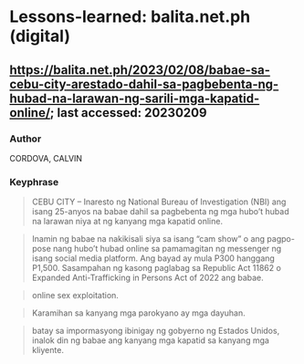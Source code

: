 # Lessons-learned: balita.net.ph (digital)

## https://balita.net.ph/2023/02/08/babae-sa-cebu-city-arestado-dahil-sa-pagbebenta-ng-hubad-na-larawan-ng-sarili-mga-kapatid-online/; last accessed: 20230209

### Author

CORDOVA, CALVIN

### Keyphrase

> CEBU CITY – Inaresto ng National Bureau of Investigation (NBI) ang isang 25-anyos na babae dahil sa pagbebenta ng mga hubo’t hubad na larawan niya at ng kanyang mga kapatid online.

> Inamin ng babae na nakikisali siya sa isang “cam show” o ang pagpo-pose nang hubo’t hubad online sa pamamagitan ng messenger ng isang social media platform. Ang bayad ay mula P300 hanggang P1,500.
Sasampahan ng kasong paglabag sa Republic Act 11862 o Expanded Anti-Trafficking in Persons Act of 2022 ang babae.

> online sex exploitation. 

> Karamihan sa kanyang mga parokyano ay mga dayuhan.
 
> batay sa impormasyong ibinigay ng gobyerno ng Estados Unidos, inalok din ng babae ang kanyang mga kapatid sa kanyang mga kliyente. 
 
